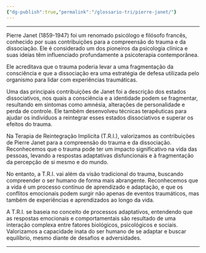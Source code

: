 ```yaml
---
{"dg-publish":true,"permalink":"/glossario-tri/pierre-janet/"}
---
```


---

Pierre Janet (1859-1947) foi um renomado psicólogo e filósofo francês, conhecido por suas contribuições para a compreensão do trauma e da dissociação. Ele é considerado um dos pioneiros da psicologia clínica e suas ideias têm influenciado profundamente a psicoterapia contemporânea.

Ele acreditava que o trauma poderia levar a uma fragmentação da consciência e que a dissociação era uma estratégia de defesa utilizada pelo organismo para lidar com experiências traumáticas.

Uma das principais contribuições de Janet foi a descrição dos estados dissociativos, nos quais a consciência e a identidade podem se fragmentar, resultando em sintomas como amnésia, alterações de personalidade e perda de controle. Ele também desenvolveu técnicas terapêuticas para ajudar os indivíduos a reintegrar esses estados dissociativos e superar os efeitos do trauma.

Na Terapia de Reintegração Implícita (T.R.I.), valorizamos as contribuições de Pierre Janet para a compreensão do trauma e da dissociação. Reconhecemos que o trauma pode ter um impacto significativo na vida das pessoas, levando a respostas adaptativas disfuncionais e à fragmentação da percepção de si mesmo e do mundo.

No entanto, a T.R.I. vai além da visão tradicional do trauma, buscando compreender o ser humano de forma mais abrangente. Reconhecemos que a vida é um processo contínuo de aprendizado e adaptação, e que os conflitos emocionais podem surgir não apenas de eventos traumáticos, mas também de experiências e aprendizados ao longo da vida.

A T.R.I. se baseia no conceito de processos adaptativos, entendendo que as respostas emocionais e comportamentais são resultado de uma interação complexa entre fatores biológicos, psicológicos e sociais. Valorizamos a capacidade inata do ser humano de se adaptar e buscar equilíbrio, mesmo diante de desafios e adversidades.  


----



